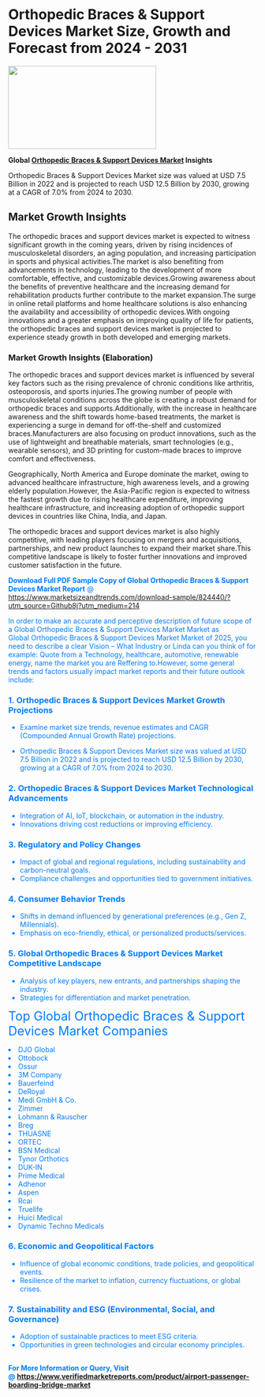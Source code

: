 <H1>Orthopedic Braces & Support Devices Market Size, Growth and Forecast from 2024 - 2031</H1><img class="aligncenter size-medium wp-image-584254" src="https://thirdeyenews.in/wp-content/uploads/2024/09/Global-Market-Research-300x168.jpeg" alt="" width="300" height="168" /><p><strong>Global&nbsp;<a href="https://www.marketsizeandtrends.com/download-sample/824440/?utm_source=Github8j?utm_medium=214">Orthopedic Braces & Support Devices Market</a> Insights</strong></p><p>Orthopedic Braces & Support Devices Market size was valued at USD 7.5 Billion in 2022 and is projected to reach USD 12.5 Billion by 2030, growing at a CAGR of 7.0% from 2024 to 2030.</p><p><h2>Market Growth Insights</h2> <p>The orthopedic braces and support devices market is expected to witness significant growth in the coming years, driven by rising incidences of musculoskeletal disorders, an aging population, and increasing participation in sports and physical activities.The market is also benefiting from advancements in technology, leading to the development of more comfortable, effective, and customizable devices.Growing awareness about the benefits of preventive healthcare and the increasing demand for rehabilitation products further contribute to the market expansion.The surge in online retail platforms and home healthcare solutions is also enhancing the availability and accessibility of orthopedic devices.With ongoing innovations and a greater emphasis on improving quality of life for patients, the orthopedic braces and support devices market is projected to experience steady growth in both developed and emerging markets.<span style="font-size:14px; color: #007bff; cursor:pointer;"></span></p> <h3>Market Growth Insights (Elaboration)</h3> <p>The orthopedic braces and support devices market is influenced by several key factors such as the rising prevalence of chronic conditions like arthritis, osteoporosis, and sports injuries.The growing number of people with musculoskeletal conditions across the globe is creating a robust demand for orthopedic braces and supports.Additionally, with the increase in healthcare awareness and the shift towards home-based treatments, the market is experiencing a surge in demand for off-the-shelf and customized braces.Manufacturers are also focusing on product innovations, such as the use of lightweight and breathable materials, smart technologies (e.g., wearable sensors), and 3D printing for custom-made braces to improve comfort and effectiveness.</p> <p>Geographically, North America and Europe dominate the market, owing to advanced healthcare infrastructure, high awareness levels, and a growing elderly population.However, the Asia-Pacific region is expected to witness the fastest growth due to rising healthcare expenditure, improving healthcare infrastructure, and increasing adoption of orthopedic support devices in countries like China, India, and Japan.</p> <p>The orthopedic braces and support devices market is also highly competitive, with leading players focusing on mergers and acquisitions, partnerships, and new product launches to expand their market share.This competitive landscape is likely to foster further innovations and improved customer satisfaction in the future.</p> <span style="font-size:14px; color: #007bff; cursor:pointer;"></p><p><span class=""><strong>Download Full PDF Sample Copy of Global Orthopedic Braces & Support Devices Market Report</strong> @ <a href="https://www.marketsizeandtrends.com/download-sample/824440/?utm_source=Github8j?utm_medium=214" target="_blank">https://www.marketsizeandtrends.com/download-sample/824440/?utm_source=Github8j?utm_medium=214</a></span></p><p>In order to make an accurate and perceptive description of future scope of a Global&nbsp;Orthopedic Braces & Support Devices Market Market as Global&nbsp;Orthopedic Braces & Support Devices Market Market of 2025, you need to describe a clear Vision &ndash; What Industry or Linda can you think of for example: Quote from a Technology, healthcare, automotive, renewable energy, name the market you are Reffering to.However, some general trends and factors usually impact market reports and their future outlook include:</p><h3>1.&nbsp;<strong>Orthopedic Braces & Support Devices Market Growth Projections</strong></h3><ul><li>Examine market size trends, revenue estimates and CAGR (Compounded Annual Growth Rate) projections.</li><li><p>Orthopedic Braces & Support Devices Market size was valued at USD 7.5 Billion in 2022 and is projected to reach USD 12.5 Billion by 2030, growing at a CAGR of 7.0% from 2024 to 2030.</p></li></ul><h3>2.&nbsp;<strong>Orthopedic Braces & Support Devices Market Technological Advancements</strong></h3><ul><li>Integration of AI, IoT, blockchain, or automation in the industry.</li><li>Innovations driving cost reductions or improving efficiency.</li></ul><h3>3.&nbsp;<strong>Regulatory and Policy Changes</strong></h3><ul><li>Impact of global and regional regulations, including sustainability and carbon-neutral goals.</li><li>Compliance challenges and opportunities tied to government initiatives.</li></ul><h3>4.&nbsp;<strong>Consumer Behavior Trends</strong></h3><ul><li>Shifts in demand influenced by generational preferences (e.g., Gen Z, Millennials).</li><li>Emphasis on eco-friendly, ethical, or personalized products/services.</li></ul><h3>5.&nbsp;<strong>Global Orthopedic Braces & Support Devices Market Competitive Landscape</strong></h3><ul><li>Analysis of key players, new entrants, and partnerships shaping the industry.</li><li>Strategies for differentiation and market penetration.</li></ul><p data-pm-slice="1 1 []"><span style="color: inherit; font-family: inherit; font-size: 25px;">Top Global Orthopedic Braces & Support Devices Market Companies</span></p><div class="" data-test-id=""><p><li>DJO Global</li><li> Ottobock</li><li> Ossur</li><li> 3M Company</li><li> Bauerfeind</li><li> DeRoyal</li><li> Medi GmbH & Co.</li><li> Zimmer</li><li> Lohmann & Rauscher</li><li> Breg</li><li> THUASNE</li><li> ORTEC</li><li> BSN Medical</li><li> Tynor Orthotics</li><li> DUK-IN</li><li> Prime Medical</li><li> Adhenor</li><li> Aspen</li><li> Rcai</li><li> Truelife</li><li> Huici Medical</li><li> Dynamic Techno Medicals</li></p></div><h3>6.&nbsp;<strong>Economic and Geopolitical Factors</strong></h3><ul><li>Influence of global economic conditions, trade policies, and geopolitical events.</li><li>Resilience of the market to inflation, currency fluctuations, or global crises.</li></ul><h3>7.&nbsp;<strong>Sustainability and ESG (Environmental, Social, and Governance)</strong></h3><ul><li>Adoption of sustainable practices to meet ESG criteria.</li><li>Opportunities in green technologies and circular economy principles.</li></ul><h2><strong style="font-size: 14px;">For More Information or Query, Visit @&nbsp;</strong><a style="background-color: #ffffff; font-size: 14px;" href="https://www.marketsizeandtrends.com/report/orthopedic-braces-and-support-devices-market/" target="_blank">https://www.verifiedmarketreports.com/product/airport-passenger-boarding-bridge-market</a></h2>